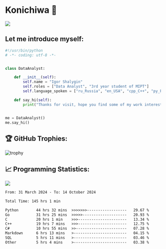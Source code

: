 # Konichiwa 👋
![](https://komarev.com/ghpvc/?username=IgorFandre&color=brightgreen)

## Let me introduce myself:
```py
#!/usr/bin/python
# -*- coding: utf-8 -*-


class DataAnalyst:

    def __init__(self):
        self.name = "Igor Shalygin"
        self.roles = ["Data Analyst", "3rd year student of MIPT"]
        self.language_spoken = ["ru_Russia", "en_USA", "cpp_C++", "py_Python", "go_Golang"]

    def say_hi(self):
        print("Thanks for visit, hope you find some of my work interesting.")


me = DataAnalyst()
me.say_hi()
```

## 🏆 GitHub Trophies:
![trophy](https://github-profile-trophy.vercel.app/?username=IgorFandre&title=MultiLanguage,Repositories,Commits,Experience,PullRequest,Reviews)

## 📈 Programming Statistics:

![](https://github-profile-summary-cards.vercel.app/api/cards/profile-details?username=IgorFandre&theme=solarized_dark)

<!--START_SECTION:waka-->

```txt
From: 31 March 2024 - To: 14 October 2024

Total Time: 145 hrs 1 min

Python        44 hrs 32 mins  >>>>>>>------------------   29.67 %
Go            31 hrs 25 mins  >>>>>--------------------   20.93 %
C             20 hrs 1 min    >>>----------------------   13.34 %
C++           19 hrs 7 mins   >>>----------------------   12.75 %
C#            10 hrs 55 mins  >>-----------------------   07.28 %
Markdown      6 hrs 13 mins   >------------------------   04.15 %
SQL           5 hrs 11 mins   >------------------------   03.46 %
Other         5 hrs 4 mins    >------------------------   03.38 %
```

<!--END_SECTION:waka-->
